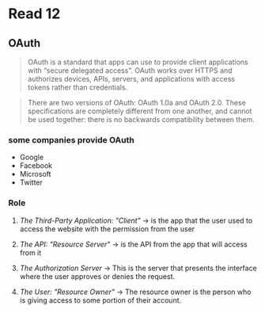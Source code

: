 # Read 12

## OAuth

> OAuth is a standard that apps can use to provide client applications with “secure delegated access”. OAuth works over HTTPS and authorizes devices, APIs, servers, and applications with access tokens rather than credentials.

> There are two versions of OAuth: OAuth 1.0a and OAuth 2.0. These specifications are completely different from one another, and cannot be used together: there is no backwards compatibility between them.

### some companies provide OAuth
- Google 
- Facebook
- Microsoft
- Twitter

### Role

1. *The Third-Party Application: "Client"* -> is the app that the user used to access the website with the permission from the user

2. *The API: "Resource Server"* -> is the API from the app that will access from it

3. *The Authorization Server* -> This is the server that presents the interface where the user approves or denies the request.

4. *The User: "Resource Owner"* -> The resource owner is the person who is giving access to some portion of their account.





